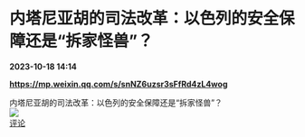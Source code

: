 # 内塔尼亚胡的司法改革：以色列的安全保障还是“拆家怪兽”？

**2023-10-18 14:14**

**https://mp.weixin.qq.com/s/snNZ6uzsr3sFfRd4zL4wog**

内塔尼亚胡的司法改革：以色列的安全保障还是“拆家怪兽”？  
![](https://img3.chouti.com/CHOUTI_231018_571D275E386B47DE8E1E646ACCDF4C43.jpg)  
[评论](https://m.chouti.com/link/40330272)